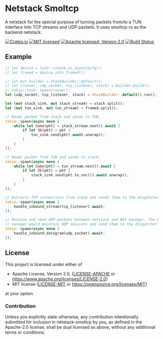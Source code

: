 # Netstack Smoltcp

A netstack for the special purpose of turning packets from/to a TUN interface into TCP streams and UDP packets. It uses smoltcp-rs as the backend netstack.

[![Crates.io][crates-badge]][crates-url]
[![MIT licensed][mit-badge]][mit-url]
[![Apache licensed, Version 2.0][apache-badge]][apache-url]
[![Build Status][actions-badge]][actions-url]

[crates-badge]: https://img.shields.io/crates/v/netstack-smoltcp.svg
[crates-url]: https://crates.io/crates/netstack-smoltcp
[mit-badge]: https://img.shields.io/badge/license-MIT-blue.svg
[mit-url]: https://github.com/automesh-network/netstack-smoltcp/blob/master/LICENSE-MIT
[apache-badge]: https://img.shields.io/badge/license-APACHE2.0-blue.svg
[apache-url]: https://github.com/automesh-network/netstack-smoltcp/blob/master/LICENSE-APACHE
[actions-badge]: https://github.com/automesh-network/netstack-smoltcp/workflows/CI/badge.svg
[actions-url]: https://github.com/automesh-network/netstack-smoltcp/actions?query=workflow%3ACI+branch%3Amain

## Example
```rust
// let device = tun2::create_as_async(&cfg)?;
// let framed = device.into_framed();

// let mut builder = StackBuilder::default();
// let (runner, udp_socket, tcp_listener, stack) = builder.build();
// tokio::task::spawn(runner);
let (udp_socket, tcp_listener, stack) = StackBuilder::default().run();

let (mut stack_sink, mut stack_stream) = stack.split();
let (mut tun_sink, mut tun_stream) = framed.split();

// Reads packet from stack and sends to TUN.
tokio::spawn(async move {
    while let Some(pkt) = stack_stream.next().await {
        if let Ok(pkt) = pkt {
            tun_sink.send(pkt).await.unwrap();
        }
    }
});

// Reads packet from TUN and sends to stack.
tokio::spawn(async move {
    while let Some(pkt) = tun_stream.next().await {
        if let Ok(pkt) = pkt {
            stack_sink.send(pkt.to_vec()).await.unwrap();
        }
    }
});

// Extracts TCP connections from stack and sends them to the dispatcher.
tokio::spawn(async move {
    handle_inbound_stream(tcp_listener).await;
});

// Receive and send UDP packets between netstack and NAT manager. The NAT
// manager would maintain UDP sessions and send them to the dispatcher.
tokio::spawn(async move {
    handle_inbound_datagram(udp_socket).await;
});
```

## License

This project is licensed under either of

 * Apache License, Version 2.0, ([LICENSE-APACHE](LICENSE-APACHE) or
   https://www.apache.org/licenses/LICENSE-2.0)
 * MIT license ([LICENSE-MIT](LICENSE-MIT) or
   https://opensource.org/licenses/MIT)

at your option.

### Contribution

Unless you explicitly state otherwise, any contribution intentionally submitted
for inclusion in netstack-smoltcp by you, as defined in the Apache-2.0 license,
shall be dual licensed as above, without any additional terms or conditions.
